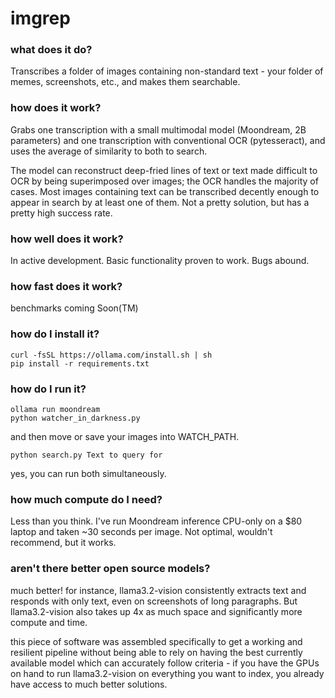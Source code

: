 # imgrep

### what does it do?

Transcribes a folder of images containing non-standard text - your folder of memes, screenshots, etc., and makes them searchable.

### how does it work?

Grabs one transcription with a small multimodal model (Moondream, 2B parameters) and one transcription with conventional OCR (pytesseract), and uses the average of similarity to both to search.

The model can reconstruct deep-fried lines of text or text made difficult to OCR by being superimposed over images; the OCR handles the majority of cases. Most images containing text can be transcribed decently enough to appear in search by at least one of them. Not a pretty solution, but has a pretty high success rate.

### how well does it work?

In active development. Basic functionality proven to work. Bugs abound.

### how fast does it work?

benchmarks coming Soon(TM)

### how do I install it?

```
curl -fsSL https://ollama.com/install.sh | sh
pip install -r requirements.txt
```

### how do I run it?

```
ollama run moondream
python watcher_in_darkness.py
```

and then move or save your images into WATCH_PATH.

```
python search.py Text to query for
```

yes, you can run both simultaneously.

### how much compute do I need?

Less than you think. I've run Moondream inference CPU-only on a $80 laptop and taken ~30 seconds per image. Not optimal, wouldn't recommend, but it works.

### aren't there better open source models?

much better! for instance, llama3.2-vision consistently extracts text and responds with only text, even on screenshots of long paragraphs. But llama3.2-vision also takes up 4x as much space and significantly more compute and time.

this piece of software was assembled specifically to get a working and resilient pipeline without being able to rely on having the best currently available model which can accurately follow criteria - if you have the GPUs on hand to run llama3.2-vision on everything you want to index, you already have access to much better solutions.

